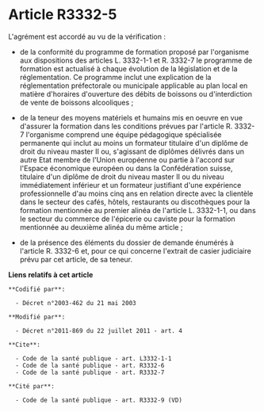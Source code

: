 # Article R3332-5

L'agrément est accordé au vu de la vérification :

- de la conformité du programme de formation proposé par l'organisme aux dispositions des articles L. 3332-1-1 et R. 3332-7
le programme de formation est actualisé à chaque évolution de la législation et de la réglementation. Ce programme inclut une
explication de la réglementation préfectorale ou municipale applicable au plan local en matière d'horaires d'ouverture des
débits de boissons ou d'interdiction de vente de boissons alcooliques ;

- de la teneur des moyens matériels et humains mis en oeuvre en vue d'assurer la formation dans les conditions prévues par
l'article R. 3332-7 l'organisme comprend une équipe pédagogique spécialisée permanente qui inclut au moins un formateur
titulaire d'un diplôme de droit du niveau master II ou, s'agissant de diplômes délivrés dans un autre Etat membre de l'Union
européenne ou partie à l'accord sur l'Espace économique européen ou dans la Confédération suisse, titulaire d'un diplôme de
droit du niveau master II ou du niveau immédiatement inférieur et un formateur justifiant d'une expérience professionnelle
d'au moins cinq ans en relation directe avec la clientèle dans le secteur des cafés, hôtels, restaurants ou discothèques pour
la formation mentionnée au premier alinéa de l'article L. 3332-1-1, ou dans le secteur du commerce de l'épicerie ou caviste
pour la formation mentionnée au deuxième alinéa du même article ;

- de la présence des éléments du dossier de demande énumérés à l'article R. 3332-6 et, pour ce qui concerne l'extrait de
casier judiciaire prévu par cet article, de sa teneur.

**Liens relatifs à cet article**

	**Codifié par**:

	  - Décret n°2003-462 du 21 mai 2003

	**Modifié par**:

	  - Décret n°2011-869 du 22 juillet 2011 - art. 4

	**Cite**:

	  - Code de la santé publique - art. L3332-1-1
	  - Code de la santé publique - art. R3332-6
	  - Code de la santé publique - art. R3332-7

	**Cité par**:

	  - Code de la santé publique - art. R3332-9 (VD)

